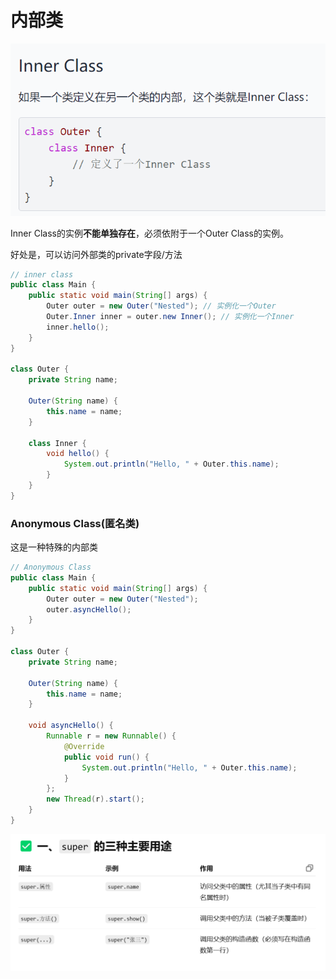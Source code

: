 # 内部类

![image-20250517100220517](内部类.assets/image-20250517100220517.png)

Inner Class的实例**不能单独存在**，必须依附于一个Outer Class的实例。

好处是，可以访问外部类的private字段/方法

```Java
// inner class
public class Main {
    public static void main(String[] args) {
        Outer outer = new Outer("Nested"); // 实例化一个Outer
        Outer.Inner inner = outer.new Inner(); // 实例化一个Inner
        inner.hello();
    }
}

class Outer {
    private String name;

    Outer(String name) {
        this.name = name;
    }

    class Inner {
        void hello() {
            System.out.println("Hello, " + Outer.this.name);
        }
    }
}

```

### Anonymous Class(匿名类)

这是一种特殊的内部类

```Java
// Anonymous Class
public class Main {
    public static void main(String[] args) {
        Outer outer = new Outer("Nested");
        outer.asyncHello();
    }
}

class Outer {
    private String name;

    Outer(String name) {
        this.name = name;
    }

    void asyncHello() {
        Runnable r = new Runnable() {
            @Override
            public void run() {
                System.out.println("Hello, " + Outer.this.name);
            }
        };
        new Thread(r).start();
    }
}

```

![image-20250517105628023](内部类.assets/image-20250517105628023.png)